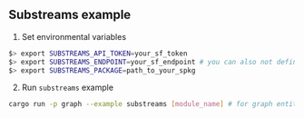 ## Substreams example

1. Set environmental variables
```bash
$> export SUBSTREAMS_API_TOKEN=your_sf_token
$> export SUBSTREAMS_ENDPOINT=your_sf_endpoint # you can also not define this one and use the default specified endpoint
$> export SUBSTREAMS_PACKAGE=path_to_your_spkg
```

2. Run `substreams` example
```bash
cargo run -p graph --example substreams [module_name] # for graph entities run `graph_out`
```
